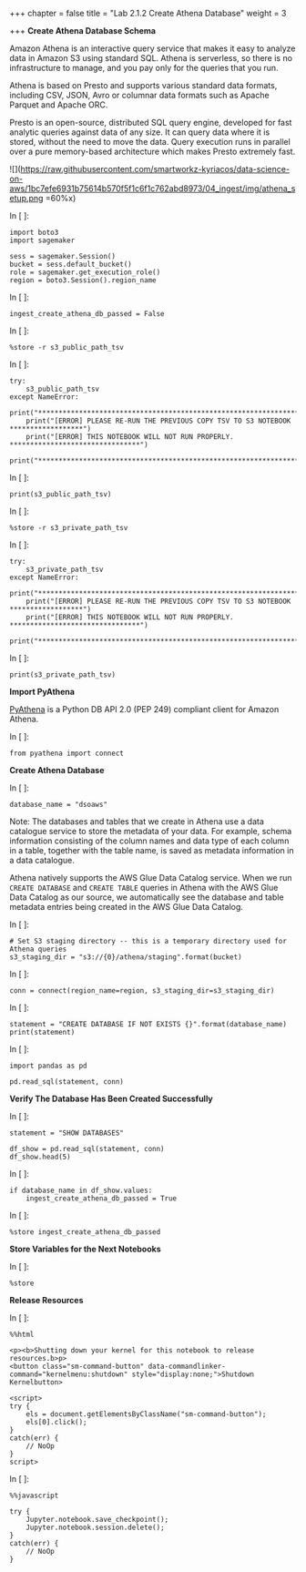 +++
chapter = false
title = "Lab 2.1.2 Create Athena Database"
weight = 3

+++
**Create Athena Database Schema**

Amazon Athena is an interactive query service that makes it easy to analyze data in Amazon S3 using standard SQL. Athena is serverless, so there is no infrastructure to manage, and you pay only for the queries that you run.

Athena is based on Presto and supports various standard data formats, including CSV, JSON, Avro or columnar data formats such as Apache Parquet and Apache ORC.

Presto is an open-source, distributed SQL query engine, developed for fast analytic queries against data of any size. It can query data where it is stored, without the need to move the data. Query execution runs in parallel over a pure memory-based architecture which makes Presto extremely fast.

![](https://raw.githubusercontent.com/smartworkz-kyriacos/data-science-on-aws/1bc7efe6931b75614b570f5f1c6f1c762abd8973/04_ingest/img/athena_setup.png =60%x)

In \[ \]:

    import boto3
    import sagemaker
    
    sess = sagemaker.Session()
    bucket = sess.default_bucket()
    role = sagemaker.get_execution_role()
    region = boto3.Session().region_name
    

In \[ \]:

    ingest_create_athena_db_passed = False
    

In \[ \]:

    %store -r s3_public_path_tsv
    

In \[ \]:

    try:
        s3_public_path_tsv
    except NameError:
        print("*****************************************************************************")
        print("[ERROR] PLEASE RE-RUN THE PREVIOUS COPY TSV TO S3 NOTEBOOK ******************")
        print("[ERROR] THIS NOTEBOOK WILL NOT RUN PROPERLY. ********************************")
        print("*****************************************************************************")
    

In \[ \]:

    print(s3_public_path_tsv)

In \[ \]:

    %store -r s3_private_path_tsv

In \[ \]:

    try:
        s3_private_path_tsv
    except NameError:
        print("*****************************************************************************")
        print("[ERROR] PLEASE RE-RUN THE PREVIOUS COPY TSV TO S3 NOTEBOOK ******************")
        print("[ERROR] THIS NOTEBOOK WILL NOT RUN PROPERLY. ********************************")
        print("*****************************************************************************")
    

In \[ \]:

    print(s3_private_path_tsv)

**Import PyAthena**

[PyAthena](https://pypi.org/project/PyAthena/) is a Python DB API 2.0 (PEP 249) compliant client for Amazon Athena.

In \[ \]:

    from pyathena import connect

**Create Athena Database**

In \[ \]:

    database_name = "dsoaws"

Note: The databases and tables that we create in Athena use a data catalogue service to store the metadata of your data. For example, schema information consisting of the column names and data type of each column in a table, together with the table name, is saved as metadata information in a data catalogue.

Athena natively supports the AWS Glue Data Catalog service. When we run `CREATE DATABASE` and `CREATE TABLE` queries in Athena with the AWS Glue Data Catalog as our source, we automatically see the database and table metadata entries being created in the AWS Glue Data Catalog.

In \[ \]:

    # Set S3 staging directory -- this is a temporary directory used for Athena queries
    s3_staging_dir = "s3://{0}/athena/staging".format(bucket)
    

In \[ \]:

    conn = connect(region_name=region, s3_staging_dir=s3_staging_dir)

In \[ \]:

    statement = "CREATE DATABASE IF NOT EXISTS {}".format(database_name)
    print(statement)

In \[ \]:

    import pandas as pd
    
    pd.read_sql(statement, conn)
    

**Verify The Database Has Been Created Successfully**

In \[ \]:

    statement = "SHOW DATABASES"
    
    df_show = pd.read_sql(statement, conn)
    df_show.head(5)
    

In \[ \]:

    if database_name in df_show.values:
        ingest_create_athena_db_passed = True
    

In \[ \]:

    %store ingest_create_athena_db_passed
    

**Store Variables for the Next Notebooks**

In \[ \]:

    %store

**Release Resources**

In \[ \]:

    %%html
    
    <p><b>Shutting down your kernel for this notebook to release resources.b>p>
    <button class="sm-command-button" data-commandlinker-command="kernelmenu:shutdown" style="display:none;">Shutdown Kernelbutton>
            
    <script>
    try {
        els = document.getElementsByClassName("sm-command-button");
        els[0].click();
    }
    catch(err) {
        // NoOp
    }    
    script>
    

In \[ \]:

    %%javascript
    
    try {
        Jupyter.notebook.save_checkpoint();
        Jupyter.notebook.session.delete();
    }
    catch(err) {
        // NoOp
    }